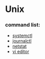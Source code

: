 # Unix

### command list:
* [systemctl](systemctl.md)
* [journalctl](journalctl.md)
* [netstat](netstat.md)
* [vi editor](vi-editor.md)
 